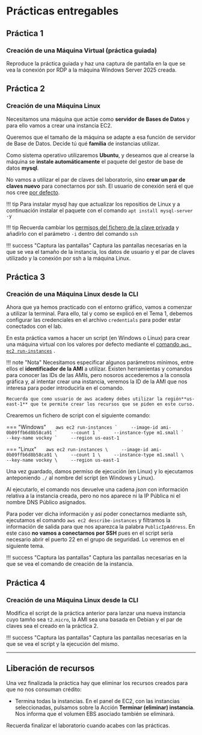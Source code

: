 # Prácticas entregables

## Práctica 1

### Creación de una Máquina Virtual (práctica guiada)

Reproduce la práctica guiada y haz una captura de pantalla en la que se vea la conexión por RDP a la máquina Windows Server 2025 creada.

## Práctica 2

### Creación de una Máquina Linux

Necesitamos una máquina que actúe como **servidor de Bases de Datos** y para ello vamos a crear una instancia EC2.

Queremos que el tamaño de la máquina se adapte a esa función de servidor de Base de Datos. Decide tú qué **familia** de instancias utilizar.

Como sistema operativo utilizaremos **Ubuntu**, y deseamos que al crearse la máquina se **instale automáticamente** el paquete del gestor de base de datos **mysql**.

No vamos a utilizar el par de claves del laboratorio, sino **crear un par de claves nuevo** para conectarnos por ssh. El usuario de conexión será el que nos cree [por defecto](https://docs.aws.amazon.com/es_es/AWSEC2/latest/UserGuide/managing-users.html#ami-default-user-names).

!!! tip
    Para instalar mysql hay que actualizar los repositios de Linux y a continuación instalar el paquete con el comando `apt install mysql-server -y`

!!! tip
    Recuerda cambiar los [permisos del fichero de la clave privada](https://docs.aws.amazon.com/es_es/AWSEC2/latest/UserGuide/connection-prereqs-general.html#connection-prereqs-private-key) y añadirlo con el parámetro `-i` dentro del comando `ssh`

!!! success "Captura las pantallas"
    Captura las pantallas necesarias en la que se vea el tamaño de la instancia, los datos de usuario y el par de claves utilizado y la conexión por ssh a la máquina Linux.

## Práctica 3

### Creación de una Máquina Linux desde la CLI

Ahora que ya hemos practicado con el entorno gráfico, vamos a comenzar a utilizar la terminal. Para ello, tal y como se explicó en el Tema 1, debemos configurar las credenciales en el archivo `credentials` para poder estar conectados con el lab.

En esta práctica vamos a hacer un script (en Windows o Linux) para crear una máquina virtual con los valores por defecto mediante el [comando `aws ec2 run-instances`](https://docs.aws.amazon.com/cli/latest/userguide/cli-services-ec2-instances.html) .

!!! note "Nota"
    Necesitamos especificar algunos parámetros mínimos, entre ellos el **identificador de la AMI** a utilizar. Existen herramientas y comandos para conocer las IDs de las AMIs, pero nosoros accederemos a la consola gráfica y, al intentar crear una instancia, veremos la ID de la AMI que nos interesa para poder introducirla en el comando.

    Recuerda que como usuario de aws academy debes utilizar la región**us-east-1** que te permite crear los recursos que se piden en este curso.

Crearemos un fichero de script con el siguiente comando:

=== "Windows"
    ``    aws ec2 run-instances `     --image-id ami-0b09ffb6d8b58ca91 `     --count 1 `     --instance-type m1.small `     --key-name vockey `     --region us-east-1    ``

=== "Linux"
    ``    aws ec2 run-instances \     --image-id ami-0b09ffb6d8b58ca91 \     --count 1 \     --instance-type m1.small \     --key-name vockey \     --region us-east-1    ``

Una vez guardado, damos permiso de ejecución (en Linux) y lo ejecutamos anteponiendo `./` al nombre del script (en Windows y Linux).

Al ejecutarlo, el comando nos devuelve una cadena *json* con información relativa a la instancia creada, pero no nos aparece ni la IP Pública ni el nombre DNS Público asignados.

Para poder ver dicha información y así poder conectarnos mediante ssh, ejecutamos el comando `aws ec2 describe-instances` y filtramos la información de salida para que nos aparezca la palabra `PublicIpAddress`. En este caso **no vamos a conectarnos por SSH** pues en el script sería necesario abrir el puerto 22 en el grupo de seguridad. Lo veremos en el siguiente tema.

!!! success "Captura las pantallas"
    Captura las pantallas necesarias en la que se vea el comando de creación de la instancia.

## Práctica 4

### Creación de una Máquina Linux desde la CLI

Modifica el script de la práctica anterior para lanzar una nueva instancia cuyo tamño sea `t2.micro`, la AMI sea una basada en Debian y el par de claves sea el creado en la práctica 2.

!!! success "Captura las pantallas"
    Captura las pantallas necesarias en la que se vea el script y la ejecución del mismo.

---

## Liberación de recursos

Una vez finalizada la práctica hay que eliminar los recursos creados para que no nos consuman crédito:

- Termina todas la instancias. En el panel de EC2, con las instancias seleccionadas, pulsamos sobre la Acción **Terminar (eliminar) instancia**. Nos informa que el volumen EBS asociado también se eliminará.

Recuerda finalizar el laboratorio cuando acabes con las prácticas.

